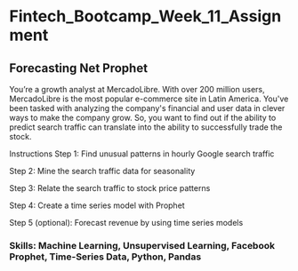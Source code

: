 # Fintech_Bootcamp_Week_11_Assignment
## Forecasting Net Prophet

You’re a growth analyst at MercadoLibre. With over 200 million users, MercadoLibre is the most popular e-commerce site in Latin America. You've been tasked with analyzing the company's financial and user data in clever ways to make the company grow. So, you want to find out if the ability to predict search traffic can translate into the ability to successfully trade the stock.

Instructions
Step 1: Find unusual patterns in hourly Google search traffic

Step 2: Mine the search traffic data for seasonality

Step 3: Relate the search traffic to stock price patterns

Step 4: Create a time series model with Prophet

Step 5 (optional): Forecast revenue by using time series models

### Skills: Machine Learning, Unsupervised Learning, Facebook Prophet, Time-Series Data, Python, Pandas
